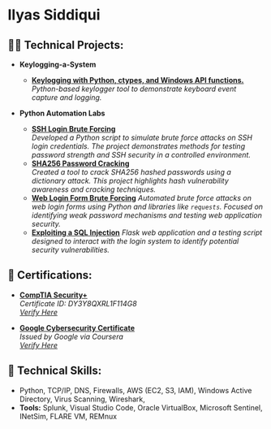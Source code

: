 <h1> Ilyas Siddiqui</h1>

<h2>👨‍💻 Technical Projects:</h2>

- <b>Keylogging-a-System </b>
  - [**Keylogging with Python, ctypes, and Windows API functions.**](https://github.com/ilyas2468/Keylogging-a-System/tree/main)
   *Python-based keylogger tool to demonstrate keyboard event capture and logging.*

- <b>Python Automation Labs</b>
  - [**SSH Login Brute Forcing**](https://github.com/ilyas2468/SSH-Login-Brute-Forcing/tree/main)  
    *Developed a Python script to simulate brute force attacks on SSH login credentials. The project demonstrates methods for testing password strength and SSH security in a controlled environment.*
  - [**SHA256 Password Cracking**](https://github.com/ilyas2468/SHA256-Password-Cracking/tree/main)  
    *Created a tool to crack SHA256 hashed passwords using a dictionary attack. This project highlights hash vulnerability awareness and cracking techniques.*
  - [**Web Login Form Brute Forcing**](https://github.com/ilyas2468/Web-Login-Form-Brute-Forcing)
    *Automated brute force attacks on web login forms using Python and libraries like `requests`. Focused on identifying weak password mechanisms and testing web application security.*
  - [**Exploiting a SQL Injection**](https://github.com/ilyas2468/Exploiting-a-SQL-Injection)
   *Flask web application and a testing script designed to interact with the login system to identify potential security vulnerabilities.*

<h2>📜 Certifications:</h2>

- **[CompTIA Security+](http://verify.CompTIA.org)**  
  *Certificate ID: DY3Y8QXRL1F114G8*  
  *[Verify Here](http://verify.CompTIA.org)*

- **[Google Cybersecurity Certificate](https://coursera.org/verify/professional-cert/0QOEYNJMYQ5Y)**  
  *Issued by Google via Coursera*  
  *[Verify Here](https://coursera.org/verify/professional-cert/0QOEYNJMYQ5Y)*

<h2>🔧 Technical Skills:</h2>

- Python, TCP/IP, DNS, Firewalls, AWS (EC2, S3, IAM), Windows Active Directory, Virus Scanning, Wireshark, 
- **Tools:** Splunk, Visual Studio Code, Oracle VirtualBox, Microsoft Sentinel, INetSim, FLARE VM, REMnux

<!--
**ilyas2468/ilyas2468** is a ✨ _special_ ✨ repository because its `README.md` (this file) appears on your GitHub profile.

-->
